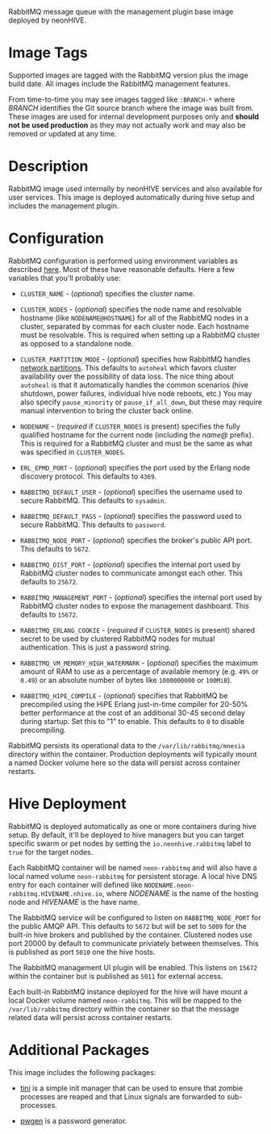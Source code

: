RabbitMQ message queue with the management plugin base image deployed by neonHIVE.

# Image Tags

Supported images are tagged with the RabbitMQ version plus the image build date.  All images include the RabbitMQ management features.

From time-to-time you may see images tagged like `:BRANCH-*` where *BRANCH* identifies the Git source branch where the image was built from.  These images are used for internal development purposes only and **should not be used production** as they may not actually work and may also be removed or updated at any time.

# Description

RabbitMQ image used internally by neonHIVE services and also available for user services.  This image is deployed automatically during hive setup and includes the management plugin.

# Configuration

RabbitMQ configuration is performed using environment variables as described [here](https://www.rabbitmq.com/configure.html).  Most of these have reasonable defaults.  Here a few variables that you'll probably use:

* `CLUSTER_NAME` - (*optional*) specifies the cluster name.

* `CLUSTER_NODES` - (*optional*) specifies the node name and resolvable hostname (like `NODENAME@HOSTNAME`) for all of the RabbitMQ nodes in a cluster, separated by commas for each cluster node.  Each hostname must be resolvable.  This is required when setting up a RabbitMQ cluster as opposed to a standalone node.

* `CLUSTER_PARTITION_MODE` - (*optional*) specifies how RabbitMQ handles [network partitions](https://www.rabbitmq.com/partitions.html).  This defaults to `autoheal` which favors cluster availability over the possibility of data loss.  The nice thing about `autoheal` is that it automatically handles the common scenarios (hive shutdown, power failures, individual hive node reboots, etc.)  You may also specify `pause_minority` or `pause_if_all_down`, but these may require manual intervention to bring the cluster back online.

* `NODENAME` - (*required* if `CLUSTER_NODES` is present) specifies the fully qualified hostname for the current node (including the *name@* prefix).  This is required for a RabbitMQ cluster and must be the same as what was specified in `CLUSTER_NODES`.

* `ERL_EPMD_PORT` - (*optional*) specifies the port used by the Erlang node discovery protocol.  This defaults to `4369`.

* `RABBITMQ_DEFAULT_USER` - (*optional*) specifies the username used to secure RabbitMQ.  This defaults to `sysadmin`.

* `RABBITMQ_DEFAULT_PASS` - (*optional*) specifies the password used to secure RabbitMQ.  This defaults to `password`.

* `RABBITMQ_NODE_PORT` - (*optional*) specifies the broker's public API port.  This defaults to `5672`.

* `RABBITMQ_DIST_PORT` - (*optional*) specifies the internal port used by RabbitMQ cluster nodes to communicate amongst each other.  This defaults to `25672`.

* `RABBITMQ_MANAGEMENT_PORT` - (*optional*) specifies the internal port used by RabbitMQ cluster nodes to expose the management dashboard.  This defaults to `15672`.

* `RABBITMQ_ERLANG_COOKIE` - (*required* if `CLUSTER_NODES` is present) shared secret to be used by clustered RabbitMQ nodes for mutual authentication.  This is just a password string.

* `RABBITMQ_VM_MEMORY_HIGH_WATERMARK` - (*optional*) specifies the maximum amount of RAM to use as a percentage of available memory (e.g. `49%` or `0.49`) or an absolute number of bytes like `1000000000` or `100MiB`).

* `RABBITMQ_HIPE_COMPILE` - (*optional*) specifies that RabbitMQ be precompiled using the HiPE Erlang just-in-time compiler for 20-50% better performance at the cost of an additional 30-45 second delay during startup.  Set this to "1" to enable.  This defaults to `0` to disable precompiling.

RabbitMQ persists its operational data to the `/var/lib/rabbitmq/mnesia` directory within the container.  Production deployments will typically mount a named Docker volume here so the data will persist across container restarts.

# Hive Deployment

RabbitMQ is deployed automatically as one or more containers during hive setup.  By default, it'll be deployed to hive managers but you can target specific swarm or pet nodes by setting the `io.neonhive.rabbitmq` label to `true` for the target nodes.

Each RabbitMQ container will be named `neon-rabbitmq` and will also have a local named volume `neon-rabbitmq` for persistent storage.  A local hive DNS entry for each container will defined like `NODENAME.neon-rabbitmq.HIVENAME.nhive.io`, where *NODENAME* is the name of the hosting node and *HIVENAME* is the have name.

The RabbitMQ service will be configured to listen on `RABBITMQ_NODE_PORT` for the public AMQP API.  This defaults to `5672` but will be set to `5009` for the built-in hive brokers and published by the container.  Clustered nodes use port 20000 by default to communicate priviately between themselves.  This is published as port `5010` one the hive hosts.

The RabbitMQ management UI plugin will be enabled.  This listens on `15672` within the container but is published as `5011` for external access.

Each built-in RabbitMQ instance deployed for the hive will have mount a local Docker volume named `neon-rabbitmq`.  This will be mapped to the `/var/lib/rabbitmq` directory within the container so that the message related data will persist across container restarts.

# Additional Packages

This image includes the following packages:

* [tini](https://github.com/krallin/tini) is a simple init manager that can be used to ensure that zombie processes are reaped and that Linux signals are forwarded to sub-processes.

* [pwgen](https://linux.die.net/man/1/pwgen) is a password generator.
